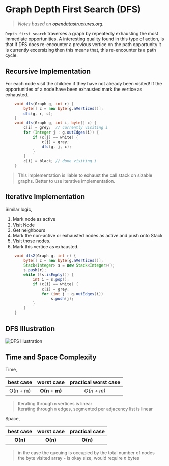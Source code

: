 # Graph Depth First Search (DFS)
> _Notes based on [opendatastructures.org][1]._ <br>

`Depth first search` traverses a graph by repeatedly exhausting the most immediate opportunities.
A interesting quality found in this type of action, is that if DFS does re-encounter a previous vertice on the path opportunity it is currently excersizing then this means that, this re-encounter is a path cycle.

## Recursive Implementation
For each node visit the children if they have not already been visited!
If the opportunities of a node have been exhausted mark the vertice as exhausted.
```java
    void dfs(Graph g, int r) {
        byte[] c = new byte[g.nVertices()];
        dfs(g, r, c);
    }
    void dfs(Graph g, int i, byte[] c) {
        c[i] = grey;  // currently visiting i
        for (Integer j : g.outEdges(i)) {
            if (c[j] == white) {
                c[j] = grey;
                dfs(g, j, c);
            } 
        }
        c[i] = black; // done visiting i
    }
```
> This implementation is liable to exhaust the call stack on sizable graphs. Better to use iterative implementation.

## Iterative Implementation
Similar logic,
1. Mark node as active
2. Visit Node
3. Get neighbours
4. Mark the non-active or exhausted nodes as active and push onto Stack
5. Visit those nodes.
6. Mark this vertice as exhausted.
```java
    void dfs2(Graph g, int r) {
        byte[] c = new byte[g.nVertices()];
        Stack<Integer> s = new Stack<Integer>();
        s.push(r);
        while (!s.isEmpty()) {
            int i = s.pop();
            if (c[i] == white) {
                c[i] = grey;
                for (int j : g.outEdges(i))
                    s.push(j);
            }
        }
    }
```

## DFS Illustration
![DFS Illustration][2]

## Time and Space Complexity
Time,

best case | worst case | practical worst case
:---: | :---: | :---:
O(n + m) | __O(n + m)__ | _O(n + m)_
> Iterating through `n` vertices is linear<br>
> Iterating through `m` edges, segmented per adjacency list is linear<br>

Space,

best case | worst case | practical case
:---: | :---: | :---:
__O(n)__ | __O(n)__ | __O(n)__
> in the case the queuing is occupied by the total number of nodes<br>
> the byte visited array - is okay size, would require  $`n`$ bytes

[1]: http://www.opendatastructures.org
[2]: http://opendatastructures.org/ods-java/img4699.png